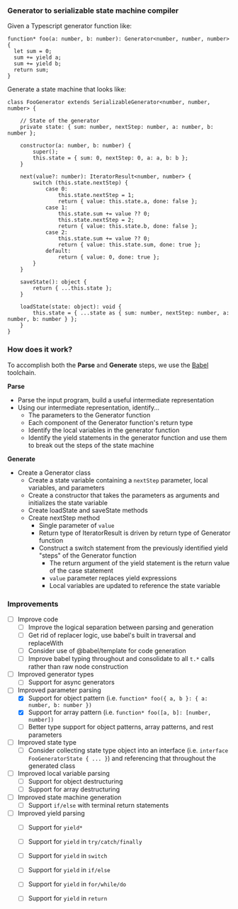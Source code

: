 ### Generator to serializable state machine compiler

Given a Typescript generator function like:

```
function* foo(a: number, b: number): Generator<number, number, number> {
  let sum = 0;
  sum += yield a;
  sum += yield b;
  return sum;
}
```

Generate a state machine that looks like:

```
class FooGenerator extends SerializableGenerator<number, number, number> {
    
    // State of the generator 
    private state: { sum: number, nextStep: number, a: number, b: number };

    constructor(a: number, b: number) {
        super();
        this.state = { sum: 0, nextStep: 0, a: a, b: b };
    }

    next(value?: number): IteratorResult<number, number> {
        switch (this.state.nextStep) {
            case 0:
                this.state.nextStep = 1;
                return { value: this.state.a, done: false };
            case 1:
                this.state.sum += value ?? 0;
                this.state.nextStep = 2;
                return { value: this.state.b, done: false };
            case 2:
                this.state.sum += value ?? 0;
                return { value: this.state.sum, done: true };
            default:
                return { value: 0, done: true };
        }
    }

    saveState(): object {
        return { ...this.state };
    }

    loadState(state: object): void {
        this.state = { ...state as { sum: number, nextStep: number, a: number, b: number } };
    }
}
```

### How does it work?

To accomplish both the **Parse** and **Generate** steps, we use the [Babel](https://babeljs.io/) toolchain.

**Parse**
- Parse the input program, build a useful intermediate representation
- Using our intermediate representation, identify...
    - The parameters to the Generator function
    - Each component of the Generator function's return type
    - Identify the local variables in the generator function
    - Identify the yield statements in the generator function and use them to break out the steps of the state machine

**Generate**
- Create a Generator class
    - Create a state variable containing a `nextStep` parameter, local variables, and parameters
    - Create a constructor that takes the parameters as arguments and initializes the state variable
    - Create loadState and saveState methods
    - Create nextStep method
        - Single parameter of `value` 
        - Return type of IteratorResult is driven by return type of Generator function
        - Construct a switch statement from the previously identified yield "steps" of the Generator function
            - The return argument of the yield statement is the return value of the case statement
            - `value` parameter replaces yield expressions
            - Local variables are updated to reference the state variable


### Improvements
- [ ] Improve code
    - [ ] Improve the logical separation between parsing and generation
    - [ ] Get rid of replacer logic, use babel's built in traversal and replaceWith
    - [ ] Consider use of @babel/template for code generation
    - [ ] Improve babel typing throughout and consolidate to all `t.*` calls rather than raw node construction
- [ ] Improved generator types
    - [ ] Support for async generators
- [ ] Improved parameter parsing
    - [x] Support for object pattern (i.e. `function* foo({ a, b }: { a: number, b: number })`
    - [x] Support for array pattern (i.e. `function* foo([a, b]: [number, number])`
    - [ ] Better type support for object patterns, array patterns, and rest parameters
- [ ] Improved state type
    - [ ] Consider collecting state type object into an interface (i.e. `interface FooGeneratorState { ... }`) and referencing that throughout the generated class
- [ ] Improved local variable parsing
    - [ ] Support for object destructuring
    - [ ] Support for array destructuring
- [ ] Improved state machine generation
    - [ ] Support `if/else` with terminal return statements
- [ ] Improved yield parsing
    - [ ] Support for `yield*`
    - [ ] Support for `yield` in `try/catch/finally`
    - [ ] Support for `yield` in `switch`
    - [ ] Support for `yield` in `if/else`
    - [ ] Support for `yield` in `for/while/do`
    - [ ] Support for `yield` in `return`

